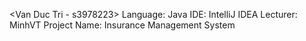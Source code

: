 <Van Duc Tri - s3978223>
Language: Java
IDE: IntelliJ IDEA
Lecturer: MinhVT
Project Name: Insurance Management System
